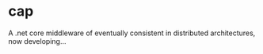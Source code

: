 # cap

A .net core middleware of eventually consistent in distributed architectures, now developing...